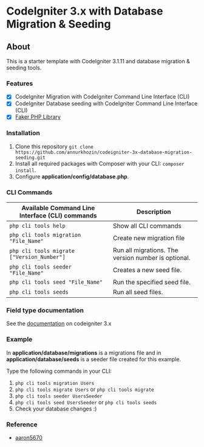 # CodeIgniter 3.x with Database Migration & Seeding

## About

This is a starter template with CodeIgniter 3.1.11 and database migration & seeding tools.

### Features

- [x] CodeIgniter Migration with CodeIgniter Command Line Interface (CLI)
- [x] CodeIgniter Database seeding with CodeIgniter Command Line Interface (CLI)
- [x] [Faker PHP Library](https://github.com/fzaninotto/Faker)

### Installation

1. Clone this repository
   `git clone https://github.com/annurkhozin/codeigniter-3x-database-migration-seeding.git`
2. Install all required packages with Composer with your CLI: `composer install`.
3. Configure **application/config/database.php**.

### CLI Commands

| Available Command Line Interface (CLI) commands | Description                                         |
| ----------------------------------------------- | --------------------------------------------------- |
| `php cli tools help`                            | Show all CLI commands                               |
| `php cli tools migration "File_Name"`           | Create new migration file                           |
| `php cli tools migrate ["Version_Number"]`      | Run all migrations. The version number is optional. |
| `php cli tools seeder "File_Name"`              | Creates a new seed file.                            |
| `php cli tools seed "File_Name"`                | Run the specified seed file.                        |
| `php cli tools seeds`                           | Run all seed files.                                 |

### Field type documentation

See the [documentation](https://codeigniter.com/userguide3/libraries/migration.html) on codeigniter 3.x

### Example

In **application/database/migrations** is a migrations file and in **application/database/seeds** is a seeder file created for this example.

Type the following commands in your CLI:

1. `php cli tools migration Users`
2. `php cli tools migrate Users` or `php cli tools migrate`
3. `php cli tools seeder UsersSeeder`
4. `php cli tools seed UsersSeeder` or `php cli tools seeds`
5. Check your database changes :)

### Reference

- [aaron5670](https://github.com/aaron5670/CodeIgniter-3-Database-Migration-and-Seeding)
